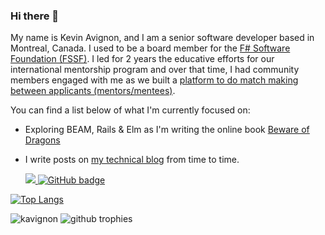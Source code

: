 ### Hi there 👋

My name is Kevin Avignon, and I am a senior software developer based in Montreal, Canada. 
I used to be a board member for the [F# Software Foundation (FSSF)](https://fsharp.org/mentorship/). I led for 2 years the educative efforts for our international mentorship program and over that time, I had community members engaged with me as we built a [platform to do match making between applicants (mentors/mentees)](https://github.com/Kavignon/FSharp-Mentorship-Automatic-Planner).

You can find a list below of what I'm currently focused on:
- Exploring BEAM, Rails & Elm as I'm writing the online book [Beware of Dragons](https://github.com/Beware-of-dragons/MUD_book)
- I write posts on [my technical blog](https://kevinavignon.com/) from time to time.

  <a href="http://twitter.com/kavignon">
    <img src="https://img.shields.io/twitter/follow/kavignon?label=Twitter&logo=twitter&style=for-the-badge" />
  </a>
  <a href="https://github.com/kavignon?tab=followers">
    <img src="https://img.shields.io/github/followers/kavignon?label=Followers&logo=GitHub&style=for-the-badge" alt="GitHub badge" />
  </a>

[![Top Langs](https://github-readme-stats.vercel.app/api/top-langs/?username=kavignon&hide=elixir,cplusplus,glsl,css&layout=compact&theme=dark&langs_count=6)](https://github.com/kavignon/)

<img src="https://github-readme-streak-stats.herokuapp.com/?user=kavignon&theme=prussian" alt="kavignon" />
<img alig src="https://github-profile-trophy.vercel.app/?username=kavignon&margin-w=8&column=4&theme=darkhub&no-frame=true" alt="github trophies" />
